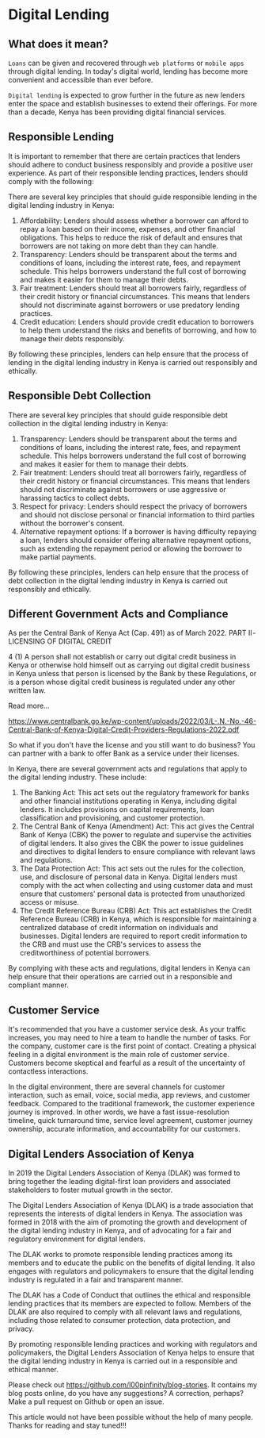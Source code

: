 # Digital Lending 

## What does it mean?
`Loans` can be given and recovered through `web platforms` or `mobile apps` through digital lending. In today's digital world, lending has become more convenient and accessible than ever before.

`Digital lending` is expected to grow further in the future as new lenders enter the space and establish businesses to extend their offerings. For more than a decade, Kenya has been providing digital financial services.


## Responsible Lending
It is important to remember that there are certain practices that lenders should adhere to conduct business responsibly and provide a positive user experience. As part of their responsible lending practices, lenders should comply with the following:

There are several key principles that should guide responsible lending in the digital lending industry in Kenya:

1. Affordability: Lenders should assess whether a borrower can afford to repay a loan based on their income, expenses, and other financial obligations. This helps to reduce the risk of default and ensures that borrowers are not taking on more debt than they can handle.
2. Transparency: Lenders should be transparent about the terms and conditions of loans, including the interest rate, fees, and repayment schedule. This helps borrowers understand the full cost of borrowing and makes it easier for them to manage their debts.
3. Fair treatment: Lenders should treat all borrowers fairly, regardless of their credit history or financial circumstances. This means that lenders should not discriminate against borrowers or use predatory lending practices.
4. Credit education: Lenders should provide credit education to borrowers to help them understand the risks and benefits of borrowing, and how to manage their debts responsibly.

By following these principles, lenders can help ensure that the process of lending in the digital lending industry in Kenya is carried out responsibly and ethically.

## Responsible Debt Collection
There are several key principles that should guide responsible debt collection in the digital lending industry in Kenya:

1. Transparency: Lenders should be transparent about the terms and conditions of loans, including the interest rate, fees, and repayment schedule. This helps borrowers understand the full cost of borrowing and makes it easier for them to manage their debts.
2. Fair treatment: Lenders should treat all borrowers fairly, regardless of their credit history or financial circumstances. This means that lenders should not discriminate against borrowers or use aggressive or harassing tactics to collect debts.
3. Respect for privacy: Lenders should respect the privacy of borrowers and should not disclose personal or financial information to third parties without the borrower's consent.
4. Alternative repayment options: If a borrower is having difficulty repaying a loan, lenders should consider offering alternative repayment options, such as extending the repayment period or allowing the borrower to make partial payments.

By following these principles, lenders can help ensure that the process of debt collection in the digital lending industry in Kenya is carried out responsibly and ethically.

## Different Government Acts and Compliance
As per the Central Bank of Kenya Act (Cap. 491) as of March 2022. PART II - LICENSING OF DIGITAL CREDIT

4 (1) A person shall not establish or carry out digital credit business in Kenya or otherwise hold himself out as carrying out digital credit business in Kenya unless that person is licensed by the Bank by these Regulations, or is a person whose digital credit business is regulated under any other written law.

Read more…

  https://www.centralbank.go.ke/wp-content/uploads/2022/03/L-.N.-No.-46-Central-Bank-of-Kenya-Digital-Credit-Providers-Regulations-2022.pdf
  
So what if you don't have the license and you still want to do business? You can partner with a bank to offer Bank as a service under their licenses.

In Kenya, there are several government acts and regulations that apply to the digital lending industry. These include:

1. The Banking Act: This act sets out the regulatory framework for banks and other financial institutions operating in Kenya, including digital lenders. It includes provisions on capital requirements, loan classification and provisioning, and customer protection.
2. The Central Bank of Kenya (Amendment) Act: This act gives the Central Bank of Kenya (CBK) the power to regulate and supervise the activities of digital lenders. It also gives the CBK the power to issue guidelines and directives to digital lenders to ensure compliance with relevant laws and regulations.
3. The Data Protection Act: This act sets out the rules for the collection, use, and disclosure of personal data in Kenya. Digital lenders must comply with the act when collecting and using customer data and must ensure that customers' personal data is protected from unauthorized access or misuse.
4. The Credit Reference Bureau (CRB) Act: This act establishes the Credit Reference Bureau (CRB) in Kenya, which is responsible for maintaining a centralized database of credit information on individuals and businesses. Digital lenders are required to report credit information to the CRB and must use the CRB's services to assess the creditworthiness of potential borrowers.

By complying with these acts and regulations, digital lenders in Kenya can help ensure that their operations are carried out in a responsible and compliant manner.

## Customer Service
It's recommended that you have a customer service desk. As your traffic increases, you may need to hire a team to handle the number of tasks. For the company, customer care is the first point of contact. Creating a physical feeling in a digital environment is the main role of customer service. Customers become skeptical and fearful as a result of the uncertainty of contactless interactions.

In the digital environment, there are several channels for customer interaction, such as email, voice, social media, app reviews, and customer feedback. Compared to the traditional framework, the customer experience journey is improved. In other words, we have a fast issue-resolution timeline, quick turnaround time, service level agreement, customer journey ownership, accurate information, and accountability for our customers.

## Digital Lenders Association of Kenya
In 2019 the Digital Lenders Association of Kenya (DLAK) was formed to bring together the leading digital-first loan providers and associated stakeholders to foster mutual growth in the sector.

The Digital Lenders Association of Kenya (DLAK) is a trade association that represents the interests of digital lenders in Kenya. The association was formed in 2018 with the aim of promoting the growth and development of the digital lending industry in Kenya, and of advocating for a fair and regulatory environment for digital lenders.

The DLAK works to promote responsible lending practices among its members and to educate the public on the benefits of digital lending. It also engages with regulators and policymakers to ensure that the digital lending industry is regulated in a fair and transparent manner.

The DLAK has a Code of Conduct that outlines the ethical and responsible lending practices that its members are expected to follow. Members of the DLAK are also required to comply with all relevant laws and regulations, including those related to consumer protection, data protection, and privacy.

By promoting responsible lending practices and working with regulators and policymakers, the Digital Lenders Association of Kenya helps to ensure that the digital lending industry in Kenya is carried out in a responsible and ethical manner.

Please check out https://github.com/l00pinfinity/blog-stories. It contains my blog posts online, do you have any suggestions? A correction, perhaps? Make a pull request on Github or open an issue.

This article would not have been possible without the help of many people. Thanks for reading and stay tuned!!!
